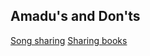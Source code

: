 ## Amadu's and Don'ts

[Song sharing](https://www.tapelink.io)
[Sharing books](https://booklinker.com)
